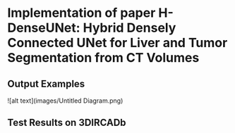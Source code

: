# Implementation of paper H-DenseUNet: Hybrid Densely Connected UNet for Liver and Tumor Segmentation from CT Volumes

## Output Examples

![alt text](images/Untitled Diagram.png)

## Test Results on 3DIRCADb 
